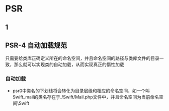 # PSR

## 1

## PSR-4 自动加载规范

只需要给类库正确定义所在的命名空间，并且命名空间的路径与类库文件的目录一致，那么就可以实现类的自动加载，从而实现真正的惰性加载

### 自动加载

* psr0中类名的下划线将会转化为目录层级和相应的命名空间，如一个叫Swift_mail的类名存在于./Swift/Mail.php文件中，并且命名空间为当前命名空间\Swift
